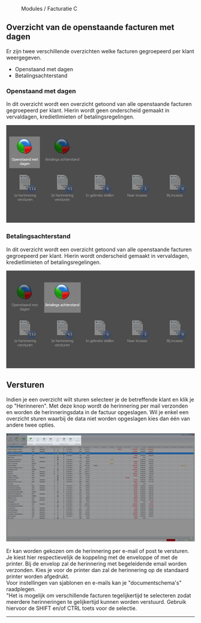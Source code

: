 <properties>
	<page>
		<title>Betalingsherinneringen versturen per klant</title>
	</page>
	<menu>
		<position>Modules / Facturatie </position> 
		<title>Herinnering per klant</title>
		<sort>C</sort>
	</menu>
</properties>

## Overzicht van de openstaande facturen met dagen ##

Er zijn twee verschillende overzichten welke facturen gegroepeerd per klant weergegeven. 
- Openstaand met dagen
- Betalingsachterstand

### Openstaand met dagen ###

In dit overzicht wordt een overzicht getoond van alle openstaande facturen gegroepeerd per klant. Hierin wordt geen onderscheid gemaakt in vervaldagen, kredietlimieten of betalingsregelingen.

![Openstaand met dagen](images/gegroepeerd-herinneren-openstaand.jpg)


### Betalingsachterstand ###

In dit overzicht wordt een overzicht getoond van alle openstaande facturen gegroepeerd per klant. Hierin wordt  onderscheid gemaakt in vervaldagen, kredietlimieten of betalingsregelingen.

![Betalingsachterstand](images/gegroepeerd-herinneren-op-basis-van-voorwaarden.jpg)


## Versturen ##

Indien je een overzicht wilt sturen selecteer je de betreffende klant en klik je op "Herinneren". Met deze knop wordt de herinnering per mail verzonden en worden de herinneringsdata in de factuur opgeslagen. Wil je enkel een overzicht sturen waarbij de data niet worden opgeslagen kies dan één van andere twee opties.

![Betalingsachterstand](images/gegroepeerd-herinneringsoverzicht.jpg)


<div class="info">
Er kan worden gekozen om de herinnering per e-mail of post te versturen. Je kiest hier respectievelijk de koppeling met de enveloppe of met de printer. Bij de envelop zal de herinnering met begeleidende email worden verzonden. Kies je voor de printer dan zal de herinnering op de standaard printer worden afgedrukt.
</div>

<div class="info">
Voor instellingen van sjablonen en e-mails kan je "documentschema's" raadplegen.
</div>

<div class="tip">
"Het is mogelijk om verschillende facturen tegelijkertijd te selecteren zodat meerdere herinneringen te gelijkertijd kunnen worden verstuurd. Gebruik hiervoor de SHIFT en/of CTRL toets voor de selectie.
</div>

----------
